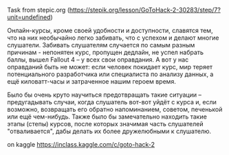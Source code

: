 Task from stepic.org
(https://stepik.org/lesson/GoToHack-2-30283/step/7?unit=undefined)

Онлайн-курсы, кроме своей удобности и доступности, славятся тем, что на них необычайно легко забивать, что с успехом и делают многие слушатели. Забивать слушателям случается по самым разным причинам - непонятен курс, пропущен дедлайн, не успел набрать баллы, вышел Fallout 4 – у всех свои оправдания. А вот у нас оправданий быть не может: если человек покидает курс, мир теряет потенциального разработчика или специалиста по анализу данных, а ещё киловатт-часы и затраченное нашим героем время.

Было бы очень круто научиться предотвращать такие ситуации – предугадывать случаи, когда слушатель вот-вот уйдёт с курса и, если возможно, возвращать его обратно напоминанием, советом, печенькой или ещё чем-нибудь. Также было бы замечательно находить такие этапы (степы) курсов, после которых значимая часть слушателей "отваливается", дабы делать их более дружелюбными к слушателю.

on kaggle https://inclass.kaggle.com/c/goto-hack-2
